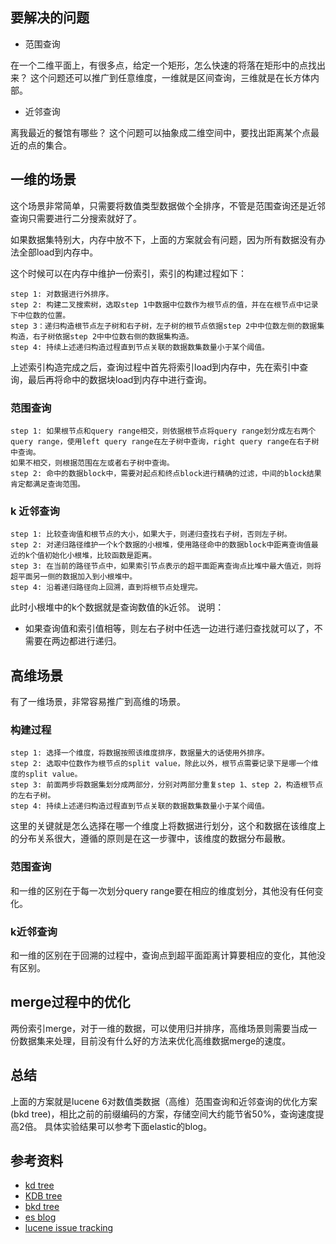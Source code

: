 ## 要解决的问题
* 范围查询

在一个二维平面上，有很多点，给定一个矩形，怎么快速的将落在矩形中的点找出来？
这个问题还可以推广到任意维度，一维就是区间查询，三维就是在长方体内部。
* 近邻查询

离我最近的餐馆有哪些？
这个问题可以抽象成二维空间中，要找出距离某个点最近的点的集合。

## 一维的场景

这个场景非常简单，只需要将数值类型数据做个全排序，不管是范围查询还是近邻查询只需要进行二分搜索就好了。

如果数据集特别大，内存中放不下，上面的方案就会有问题，因为所有数据没有办法全部load到内存中。

这个时候可以在内存中维护一份索引，索引的构建过程如下：
```
step 1: 对数据进行外排序。
step 2: 构建二叉搜索树，选取step 1中数据中位数作为根节点的值，并在在根节点中记录下中位数的位置。
step 3：递归构造根节点左子树和右子树，左子树的根节点依据step 2中中位数左侧的数据集构造，右子树依据step 2中中位数右侧的数据集构造。
step 4: 持续上述递归构造过程直到节点关联的数据数集数量小于某个阈值。
```
上述索引构造完成之后，查询过程中首先将索引load到内存中，先在索引中查询，最后再将命中的数据块load到内存中进行查询。
### 范围查询
```
step 1: 如果根节点和query range相交，则依据根节点将query range划分成左右两个query range，使用left query range在左子树中查询，right query range在右子树中查询。
如果不相交，则根据范围在左或者右子树中查询。
step 2: 命中的数据block中，需要对起点和终点block进行精确的过滤，中间的block结果肯定都满足查询范围。
```

### k 近邻查询
```
step 1: 比较查询值和根节点的大小，如果大于，则递归查找右子树，否则左子树。
step 2: 对递归路径维护一个k个数据的小根堆，使用路径命中的数据block中距离查询值最近的k个值初始化小根堆，比较函数是距离。
step 3: 在当前的路径节点中，如果索引节点表示的超平面距离查询点比堆中最大值近，则将超平面另一侧的数据加入到小根堆中。
step 4: 沿着递归路径向上回溯，直到将根节点处理完。
```
此时小根堆中的k个数据就是查询数值的k近邻。
说明：
* 如果查询值和索引值相等，则左右子树中任选一边进行递归查找就可以了，不需要在两边都进行递归。

## 高维场景
有了一维场景，非常容易推广到高维的场景。
### 构建过程
```
step 1: 选择一个维度，将数据按照该维度排序，数据量大的话使用外排序。
step 2: 选取中位数作为根节点的split value，除此以外，根节点需要记录下是哪一个维度的split value。
step 3: 前面两步将数据集划分成两部分，分别对两部分重复step 1、step 2，构造根节点的左右子树。
step 4: 持续上述递归构造过程直到节点关联的数据数集数量小于某个阈值。
```
这里的关键就是怎么选择在哪一个维度上将数据进行划分，这个和数据在该维度上的分布关系很大，遵循的原则是在这一步骤中，该维度的数据分布最散。
### 范围查询
和一维的区别在于每一次划分query range要在相应的维度划分，其他没有任何变化。
### k近邻查询
和一维的区别在于回溯的过程中，查询点到超平面距离计算要相应的变化，其他没有区别。

## merge过程中的优化

两份索引merge，对于一维的数据，可以使用归并排序，高维场景则需要当成一份数据集来处理，目前没有什么好的方法来优化高维数据merge的速度。

## 总结
上面的方案就是lucene 6对数值类数据（高维）范围查询和近邻查询的优化方案(bkd tree)，相比之前的前缀编码的方案，存储空间大约能节省50%，查询速度提高2倍。
具体实验结果可以参考下面elastic的blog。

## 参考资料
* [kd tree](https://en.wikipedia.org/wiki/K-d_tree)
* [KDB tree](https://en.wikipedia.org/wiki/K-D-B-tree)
* [bkd tree](https://users.cs.duke.edu/~pankaj/publications/papers/bkd-sstd.pdf)
* [es blog](https://www.elastic.co/blog/lucene-points-6.0)
* [lucene issue tracking](https://issues.apache.org/jira/browse/LUCENE-6477)
